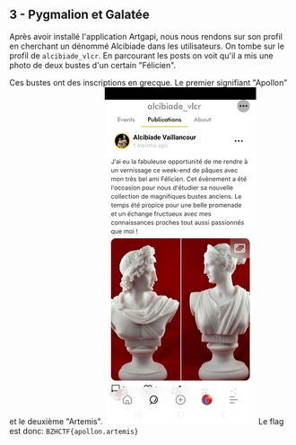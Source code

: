 ## 3 - Pygmalion et Galatée
Après avoir installé l'application Artgapi, nous nous rendons sur son profil en cherchant un dénommé Alcibiade dans les utilisateurs. On tombe sur le profil de `alcibiade_vlcr`. En parcourant les posts on voit qu'il a mis une photo de deux bustes d'un certain "Félicien".

Ces bustes ont des inscriptions en grecque. Le premier signifiant "Apollon" et le deuxième "Artemis".
![](img/artgapi.jpg)
Le flag est donc: `BZHCTF{apollon.artemis}`